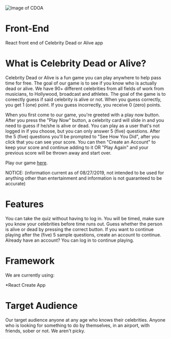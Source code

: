 ![Image of CDOA](https://res.cloudinary.com/studio-mogwai/image/upload/v1567102017/cdoa_logo.png)
# Front-End
React front end of Celebrity Dead or Alive app

# What is Celebrity Dead or Alive?
Celebrity Dead or Alive is a fun game you can play anywhere to help pass time for free. The goal of our game is to see if you know who is actually dead or alive. We have 90+ different celebrities from all fields of work from musicians, to Hollywood, broadcast and athletes. The goal of the game is to coreectly guess if said celebrity is alive or not. When you guess correctly, you get 1 (one) point. If you guess incorrectly, you receive 0 (zero) points.

When you first come to our game, you're greeted with a play now button. After you press the "Play Now" button, a celebrity card will slide in and you need to guess if he/she is alive or dead. You can play as a user that's not logged in if you choose, but you can only answer 5 (five) questions. After the 5 (five) questions you'll be prompted to "See How You Did", after you click that you can see your score. You can then "Create an Account" to keep your score and continue adding to it OR "Play Again" and your previous score will be thrown away and start over.


Play our game [here](https://pedantic-bardeen-27d080.netlify.com/).

NOTICE: (information current as of 08/27/2019, not intended to be used for anything other than entertainment and information is not guaranteed to be accurate)

# Features
You can take the quiz without having to log in.
You will be timed, make sure you know your celebrities before time runs out.
Guess whether the person is alive or dead by pressing the correct button.
If you want to continue playing after the (five) 5 sample questions, create an account to continue. 
Already have an account? You can log in to continue playing.

# Framework
We are currently using:

*React Create App

# Target Audience
Our target audience anyone at any age who knows their celebrities. 
Anyone who is looking for something to do by themselves, in an airport, with friends, sober or not. We aren't picky.

